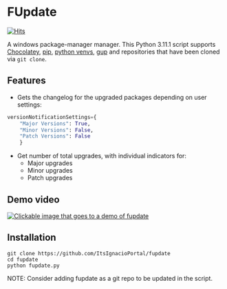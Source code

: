 # FUpdate

[![Hits](https://hits.seeyoufarm.com/api/count/incr/badge.svg?url=https%3A%2F%2Fgithub.com%2FItsIgnacioPortal%2Ffupdate&count_bg=%2379C83D&title_bg=%23555555&icon=&icon_color=%23E7E7E7&title=hits&edge_flat=false)](https://hits.seeyoufarm.com)

A windows package-manager manager. This Python 3.11.1 script supports [Chocolatey](https://chocolatey.org/), [pip](https://www.python.org/), [python venvs](https://docs.python.org/3/library/venv.html), [gup](https://github.com/nao1215/gup) and repositories that have been cloned via `git clone`.

## Features

- Gets the changelog for the upgraded packages depending on user settings:
```python
versionNotificationSettings={
	"Major Versions": True,
	"Minor Versions": False,
	"Patch Versions": False
	}
```
- Get number of total upgrades, with individual indicators for:
	- Major upgrades
	- Minor upgrades
	- Patch upgrades

## Demo video

[![Clickable image that goes to a demo of fupdate](https://img.youtube.com/vi/b2pJXapwRVQ/0.jpg)](https://www.youtube.com/watch?v=b2pJXapwRVQ)

## Installation
```
git clone https://github.com/ItsIgnacioPortal/fupdate
cd fupdate
python fupdate.py
```
NOTE: Consider adding fupdate as a git repo to be updated in the script.
